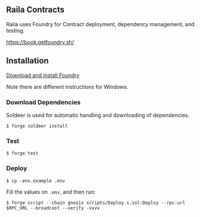 ## Raila Contracts

Raila uses Foundry for Contract deployment, dependency management, and testing.

https://book.getfoundry.sh/

## Installation

[Download and Install Foundry](https://book.getfoundry.sh/getting-started/installation)

Note there are different instructions for Windows.

### Download Dependencies

Soldeer is used for automatic handling and downloading of dependencies.

```shell
$ forge soldeer install
```

### Test

```shell
$ forge test
```

### Deploy

```shell
$ cp .env.example .env
```

Fill the values on `.env`, and then run:

```shell 
$ forge script --chain gnosis scripts/Deploy.s.sol:Deploy --rpc-url $RPC_URL --broadcast --verify -vvvv
```
